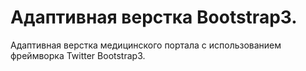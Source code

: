 Адаптивная верстка Bootstrap3.
=========================================================================================

Адаптивная верстка медицинского портала с использованием фреймворка Twitter Bootstrap3.
